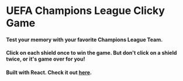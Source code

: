 # UEFA Champions League Clicky Game

#### Test your memory with your favorite Champions League Team.

#### Click on each shield once to win the game. But don't click on a shield twice, or it's game over for you!

#### Built with React. Check it out [here](https://wllm-chndlr.github.io/clicky-game/).
